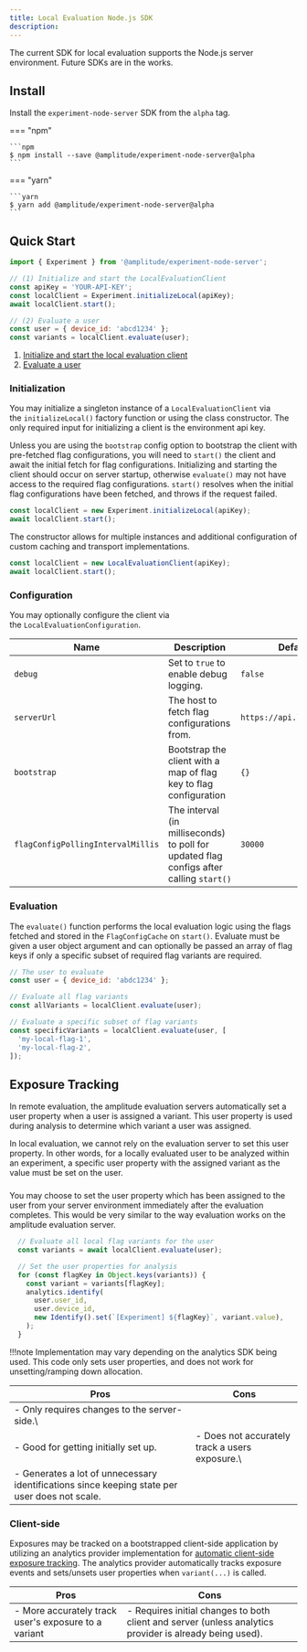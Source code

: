 ```yaml
---
title: Local Evaluation Node.js SDK
description:
---
```


The current SDK for local evaluation supports the Node.js server environment. Future SDKs are in the works.

## Install

Install the `experiment-node-server` SDK from the `alpha` tag.

=== "npm"

    ```npm
    $ npm install --save @amplitude/experiment-node-server@alpha
    ```

=== "yarn"

    ```yarn
    $ yarn add @amplitude/experiment-node-server@alpha
    ```

## Quick Start

```js
import { Experiment } from '@amplitude/experiment-node-server';

// (1) Initialize and start the LocalEvaluationClient
const apiKey = 'YOUR-API-KEY';
const localClient = Experiment.initializeLocal(apiKey);
await localClient.start();

// (2) Evaluate a user
const user = { device_id: 'abcd1234' };
const variants = localClient.evaluate(user);
```

1.  [Initialize and start the local evaluation client](https://developers.experiment.amplitude.com/docs/node-server-sdk#initialization)
2.  [Evaluate a user](https://developers.experiment.amplitude.com/docs/node-server-sdk#evaluation)

### Initialization

You may initialize a singleton instance of a `LocalEvaluationClient` via the `initializeLocal()` factory function or using the class constructor. The only required input for initializing a client is the environment api key.

Unless you are using the `bootstrap` config option to bootstrap the client with pre-fetched flag configurations, you will need to `start()` the client and await the initial fetch for flag configurations. Initializing and starting the client should occur on server startup, otherwise `evaluate()` may not have access to the required flag configurations. `start()` resolves when the initial flag configurations have been fetched, and throws if the request failed.

```js
const localClient = new Experiment.initializeLocal(apiKey);
await localClient.start();
```

The constructor allows for multiple instances and additional configuration of custom caching and transport implementations.

```js
const localClient = new LocalEvaluationClient(apiKey);
await localClient.start();
```

### Configuration

You may optionally configure the client via the `LocalEvaluationConfiguration`.

| <div class="big-column">Name</div> | Description | Default Value |
| --- | --- | --- |
| `debug` | Set to `true` to enable debug logging. | `false` |
| `serverUrl` | The host to fetch flag configurations from. | `https://api.lab.amplitude.com` |
| `bootstrap` | Bootstrap the client with a map of flag key to flag configuration | `{}` |
| `flagConfigPollingIntervalMillis` | The interval (in milliseconds) to poll for updated flag configs after calling `start()` | `30000` |

### Evaluation

The `evaluate()` function performs the local evaluation logic using the flags fetched and stored in the `FlagConfigCache` on `start()`. Evaluate must be given a user object argument and can optionally be passed an array of flag keys if only a specific subset of required flag variants are required.

```js
// The user to evaluate
const user = { device_id: 'abdc1234' };

// Evaluate all flag variants
const allVariants = localClient.evaluate(user);

// Evaluate a specific subset of flag variants
const specificVariants = localClient.evaluate(user, [
  'my-local-flag-1',
  'my-local-flag-2',
]);
```

## Exposure Tracking

In remote evaluation, the amplitude evaluation servers automatically set a user property when a user is assigned a variant. This user property is used during analysis to determine which variant a user was assigned.

In local evaluation, we cannot rely on the evaluation server to set this user property. In other words, for a locally evaluated user to be analyzed within an experiment, a specific user property with the assigned variant as the value must be set on the user.

###

You may choose to set the user property which has been assigned to the user from your server environment immediately after the evaluation completes. This would be very similar to the way evaluation works on the amplitude evaluation server.

```js
  // Evaluate all local flag variants for the user
  const variants = await localClient.evaluate(user);

  // Set the user properties for analysis
  for (const flagKey in Object.keys(variants)) {
    const variant = variants[flagKey];
    analytics.identify(
      user.user_id,
      user.device_id,
      new Identify().set(`[Experiment] ${flagKey}`, variant.value),
    );
  }
```

!!!note
    Implementation may vary depending on the analytics SDK being used. This code only sets user properties, and does not work for unsetting/ramping down allocation.

| Pros | Cons |
| --- | --- |
| - Only requires changes to the server-side.\
- Good for getting initially set up. | - Does not accurately track a users exposure.\
- Generates a lot of unnecessary identifications since keeping state per user does not scale. |

### Client-side

Exposures may be tracked on a bootstrapped client-side application by utilizing an analytics provider implementation for [automatic client-side exposure tracking](https://developers.experiment.amplitude.com/docs/exposure-tracking). The analytics provider automatically tracks exposure events and sets/unsets user properties when `variant(...)` is called.

| Pros | Cons |
| --- | --- |
| - More accurately track user's exposure to a variant | - Requires initial changes to both client and server (unless analytics provider is already being used). |
